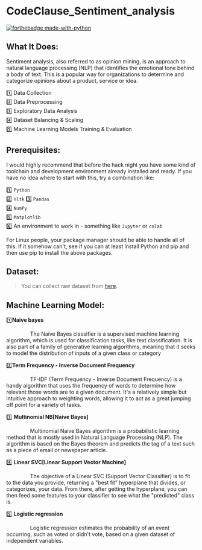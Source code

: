 # CodeClause_Sentiment_analysis

[![forthebadge made-with-python](http://ForTheBadge.com/images/badges/made-with-python.svg)](https://www.python.org/)<br>

## What It Does:
Sentiment analysis, also referred to as opinion mining, is an approach to natural language processing (NLP) that identifies the emotional tone behind a body of text. This is a popular way for organizations to determine and categorize opinions about a product, service or idea.


1️⃣ Data Collection <br>
2️⃣ Data Preprocessing <br>
3️⃣ Exploratory Data Analysis <br>
4️⃣ Dataset Balancing & Scaling <br>
5️⃣ Machine Learning Models Training & Evaluation

## Prerequisites:
I would highly recommend that before the hack night you have some kind of toolchain and development environment already installed and ready. If you have no idea where to start with this, try a combination like: <br>


1️⃣ `Python`<br>
2️⃣ `nltk`
3️⃣ `Pandas`<br>
4️⃣ `NumPy`<br>
5️⃣ `Matplotlib`<br>
6️⃣ An environment to work in - something like `Jupyter` or `colab`<br>

For Linux people, your package manager should be able to handle all of this. If it somehow can't, see if you can at least install Python and pip and then use pip to install the above packages.

## Dataset:

> You can collect raw dataset from [here](https://www.kaggle.com/datasets/abhi8923shriv/sentiment-analysis-dataset).

## Machine Learning Model:

1️⃣**Naive bayes**

&nbsp;&nbsp;&nbsp;&nbsp;&nbsp;&nbsp;&nbsp;&nbsp;&nbsp;&nbsp;&nbsp;&nbsp;&nbsp;&nbsp;&nbsp;&nbsp;The Naïve Bayes classifier is a supervised machine learning algorithm, which is used for classification tasks, like text classification. It is also part of a family of generative learning algorithms, meaning that it seeks to model the distribution of inputs of a given class or category


2️⃣**Term Frequency - Inverse Document Frequency**

&nbsp;&nbsp;&nbsp;&nbsp;&nbsp;&nbsp;&nbsp;&nbsp;&nbsp;&nbsp;&nbsp;&nbsp;&nbsp;&nbsp;&nbsp;&nbsp;TF-IDF (Term Frequency - Inverse Document Frequency) is a handy algorithm that uses the frequency of words to determine how relevant those words are to a given document. It's a relatively simple but intuitive approach to weighting words, allowing it to act as a great jumping off point for a variety of tasks.


3️⃣ **Multinomial NB[Naive Bayes]**

&nbsp;&nbsp;&nbsp;&nbsp;&nbsp;&nbsp;&nbsp;&nbsp;&nbsp;&nbsp;&nbsp;&nbsp;&nbsp;&nbsp;&nbsp;&nbsp;Multinomial Naive Bayes algorithm is a probabilistic learning method that is mostly used in Natural Language Processing (NLP). The algorithm is based on the Bayes theorem and predicts the tag of a text such as a piece of email or newspaper article.


4️⃣ **Linear SVC[Linear Support Vector Machine]**

&nbsp;&nbsp;&nbsp;&nbsp;&nbsp;&nbsp;&nbsp;&nbsp;&nbsp;&nbsp;&nbsp;&nbsp;&nbsp;&nbsp;&nbsp;&nbsp;The objective of a Linear SVC (Support Vector Classifier) is to fit to the data you provide, returning a "best fit" hyperplane that divides, or categorizes, your data. From there, after getting the hyperplane, you can then feed some features to your classifier to see what the "predicted" class is.


5️⃣ **Logistic regression**

&nbsp;&nbsp;&nbsp;&nbsp;&nbsp;&nbsp;&nbsp;&nbsp;&nbsp;&nbsp;&nbsp;&nbsp;&nbsp;&nbsp;&nbsp;&nbsp;Logistic regression estimates the probability of an event occurring, such as voted or didn't vote, based on a given dataset of independent variables.

#
